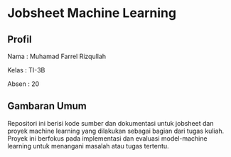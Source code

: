 # Jobsheet Machine Learning

## Profil
Nama : Muhamad Farrel Rizqullah

Kelas : TI-3B

Absen : 20

## Gambaran Umum

Repositori ini berisi kode sumber dan dokumentasi untuk jobsheet dan proyek machine learning yang dilakukan sebagai bagian dari tugas kuliah. Proyek ini berfokus pada implementasi dan evaluasi model-machine learning untuk menangani masalah atau tugas tertentu.

